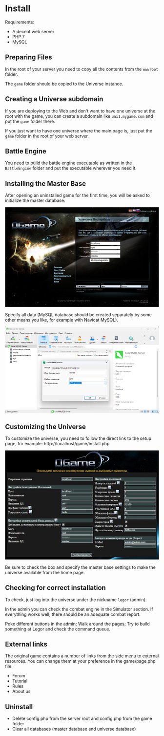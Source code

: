 # Install

Requirements:
- A decent web server
- PHP 7
- MySQL

## Preparing Files

In the root of your server you need to copy all the contents from the `wwwroot` folder.

The `game` folder should be copied to the Universe instance.

## Creating a Universe subdomain

If you are deploying to the Web and don't want to have one universe at the root with the game, you can create a subdomain like `uni1.mygame.com` and put the `game` folder there.

If you just want to have one universe where the main page is, just put the `game` folder in the root of your web server.

## Battle Engine

You need to build the battle engine executable as written in the `BattleEngine` folder and put the executable wherever you need it.

## Installing the Master Base

After opening an uninstalled game for the first time, you will be asked to initialize the master database:

![install1.png](/imgstore/install1.png)

Specify all data (MySQL database should be created separately by some other means you like, for example with Navicat MySQL).

![install2.png](/imgstore/install2.png)

## Customizing the Universe

To customize the universe, you need to follow the direct link to the setup page, for example: http://localhost/game/install.php

![install3.png](/imgstore/install3.png)

Be sure to check the box and specify the master base settings to make the universe available from the home page.

## Checking for correct installation

To check, just log into the universe under the nickname `legor` (admin). 

In the admin you can check the combat engine in the Simulator section. If everything works well, there should be an adequate combat report.

Poke different buttons in the admin; Walk around the pages; Try to build something at Legor and check the command queue.

## External links

The original game contains a number of links from the side menu to external resources. You can change them at your preference in the game/page.php file:
- Forum
- Tutorial
- Rules
- About us

## Uninstall

- Delete config.php from the server root and config.php from the game folder
- Clear all databases (master database and universe database)
